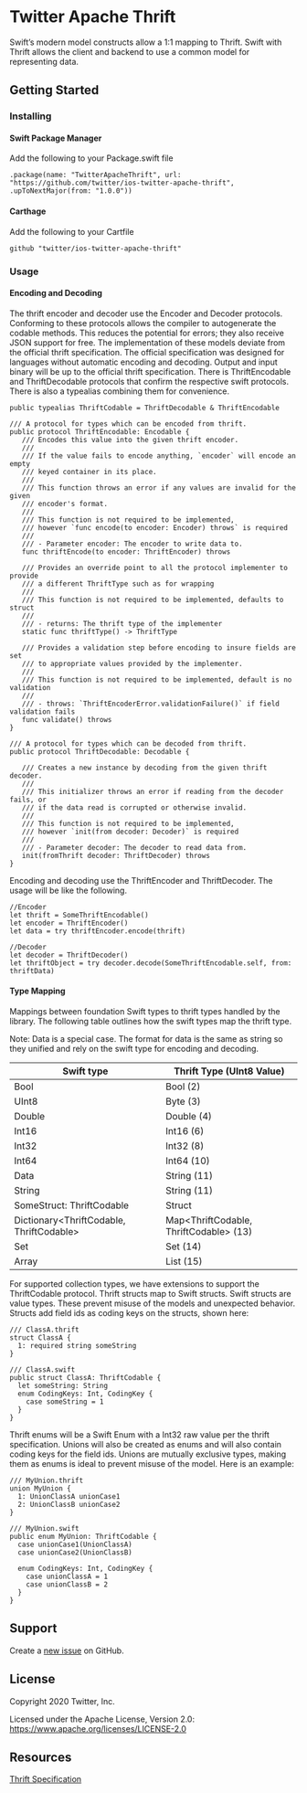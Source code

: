 # Twitter Apache Thrift

Swift’s modern model constructs allow a 1:1 mapping to Thrift. Swift with Thrift 
allows the client and backend to use a common model for representing data.

## Getting Started

### Installing

#### Swift Package Manager
Add the following to your Package.swift file

```
.package(name: "TwitterApacheThrift", url: "https://github.com/twitter/ios-twitter-apache-thrift", .upToNextMajor(from: "1.0.0"))
```

#### Carthage
Add the following to your Cartfile

```
github "twitter/ios-twitter-apache-thrift"
```

### Usage

#### Encoding and Decoding
The thrift encoder and decoder use the Encoder and Decoder protocols. Conforming
to these protocols allows the compiler to autogenerate the codable methods. This 
reduces the potential for errors; they also receive JSON support for free. The 
implementation of these models deviate from the official thrift specification. The 
official specification was designed for languages without automatic encoding and 
decoding. Output and input binary will be up to the official thrift specification. There 
is ThriftEncodable and ThriftDecodable protocols that confirm the respective swift 
protocols. There is also a typealias combining them for convenience.
 ```
public typealias ThriftCodable = ThriftDecodable & ThriftEncodable

/// A protocol for types which can be encoded from thrift.
public protocol ThriftEncodable: Encodable {
    /// Encodes this value into the given thrift encoder.
    ///
    /// If the value fails to encode anything, `encoder` will encode an empty
    /// keyed container in its place.
    ///
    /// This function throws an error if any values are invalid for the given
    /// encoder's format.
    ///
    /// This function is not required to be implemented,
    /// however `func encode(to encoder: Encoder) throws` is required
    ///
    /// - Parameter encoder: The encoder to write data to.
    func thriftEncode(to encoder: ThriftEncoder) throws

    /// Provides an override point to all the protocol implementer to provide
    /// a different ThriftType such as for wrapping
    ///
    /// This function is not required to be implemented, defaults to struct
    ///
    /// - returns: The thrift type of the implementer
    static func thriftType() -> ThriftType

    /// Provides a validation step before encoding to insure fields are set
    /// to appropriate values provided by the implementer.
    ///
    /// This function is not required to be implemented, default is no validation
    ///
    /// - throws: `ThriftEncoderError.validationFailure()` if field validation fails
    func validate() throws
}

/// A protocol for types which can be decoded from thrift.
public protocol ThriftDecodable: Decodable {

    /// Creates a new instance by decoding from the given thrift decoder.
    ///
    /// This initializer throws an error if reading from the decoder fails, or
    /// if the data read is corrupted or otherwise invalid.
    ///
    /// This function is not required to be implemented,
    /// however `init(from decoder: Decoder)` is required
    ///
    /// - Parameter decoder: The decoder to read data from.
    init(fromThrift decoder: ThriftDecoder) throws
}
```
Encoding and decoding use the ThriftEncoder and ThriftDecoder. The usage 
will be like the following.
```
//Encoder
let thrift = SomeThriftEncodable()
let encoder = ThriftEncoder()
let data = try thriftEncoder.encode(thrift)

//Decoder
let decoder = ThriftDecoder()
let thriftObject = try decoder.decode(SomeThriftEncodable.self, from: thriftData)
```
#### Type Mapping
Mappings between foundation Swift types to thrift types handled by the library. 
The following table outlines how the swift types map the thrift type.

Note: 
    Data is a special case. The format for data is the same as string so they unified 
    and rely on the swift type for encoding and decoding.

| Swift type | Thrift Type (UInt8 Value) |
| ----------- | -------------------------- |
| Bool | Bool (2) |
| UInt8 | Byte (3) |
| Double | Double (4) |
| Int16 | Int16 (6) |
| Int32 | Int32 (8) |
| Int64 | Int64 (10) |
| Data | String (11) |
| String | String (11) | (UTF8 data) |
| SomeStruct: ThriftCodable | Struct
| Dictionary<ThriftCodable, ThriftCodable> | Map<ThriftCodable, ThriftCodable> (13) |
| Set<ThriftCodable> | Set<ThriftCodable> (14) |
| Array<ThriftCodable> | List<ThriftCodable> (15) |


For supported collection types, we have extensions to support the ThriftCodable 
protocol. Thrift structs map to Swift structs. Swift structs are value types. These
prevent misuse of the models and unexpected behavior. Structs add field ids as 
coding keys on the structs, shown here:
```
/// ClassA.thrift
struct ClassA {
  1: required string someString
}

/// ClassA.swift
public struct ClassA: ThriftCodable {
  let someString: String
  enum CodingKeys: Int, CodingKey {
    case someString = 1
  }
}
```

Thrift enums will be a Swift Enum with a Int32 raw value per the thrift specification. 
Unions will also be created as enums and will also contain coding keys for the field
ids. Unions are mutually exclusive types, making them as enums is ideal to prevent 
misuse of the model. Here is an example:
```
/// MyUnion.thrift
union MyUnion {
  1: UnionClassA unionCase1
  2: UnionClassB unionCase2
}

/// MyUnion.swift
public enum MyUnion: ThriftCodable {
  case unionCase1(UnionClassA)
  case unionCase2(UnionClassB)

  enum CodingKeys: Int, CodingKey {
    case unionClassA = 1
    case unionClassB = 2
  }
}
```

## Support

Create a [new issue](https://github.com/twitter/ios-twitter-apache-thrift/issues/new) on GitHub.

## License

Copyright 2020 Twitter, Inc.

Licensed under the Apache License, Version 2.0: https://www.apache.org/licenses/LICENSE-2.0

## Resources

[Thrift Specification](https://thrift.apache.org/static/files/thrift-20070401.pdf)
